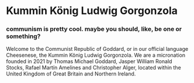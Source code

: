 # Kummin König Ludwig Gorgonzola
### communism is pretty cool. maybe you should, like, be one or something?

Welcome to the Communist Republic of Goddard, or in our official language Cheesenese, the Kummin König Ludwig Gorgonzola. We are a micronation founded in 2021 by Thomas Michael Goddard, Jasper William Ronald Stocks, Rafael Martín Amelines and Christopher Alger, located within the United Kingdom of Great Britain and Northern Ireland.
